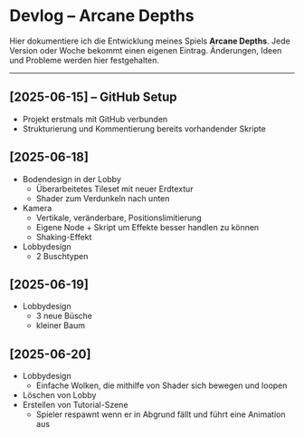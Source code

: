 # Devlog – Arcane Depths

Hier dokumentiere ich die Entwicklung meines Spiels **Arcane Depths**. Jede Version oder Woche bekommt einen eigenen Eintrag. Änderungen, Ideen und Probleme werden hier festgehalten.

---

## [2025-06-15] – GitHub Setup
- Projekt erstmals mit GitHub verbunden 
- Strukturierung und Kommentierung bereits vorhandender Skripte

## [2025-06-18]
- Bodendesign in der Lobby
    - Überarbeitetes Tileset mit neuer Erdtextur
    - Shader zum Verdunkeln nach unten
- Kamera
    - Vertikale, veränderbare, Positionslimitierung
    - Eigene Node + Skript um Effekte besser handlen zu können
    - Shaking-Effekt
- Lobbydesign
    - 2 Buschtypen
    
## [2025-06-19]
- Lobbydesign
    - 3 neue Büsche
    - kleiner Baum

## [2025-06-20]
- Lobbydesign
    - Einfache Wolken, die mithilfe von Shader sich bewegen und loopen
- Löschen von Lobby
- Erstellen von Tutorial-Szene
    - Spieler respawnt wenn er in Abgrund fällt und führt eine Animation aus
